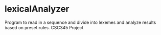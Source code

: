 # lexicalAnalyzer
Program to read in a sequence and divide into lexemes and analyze results based on preset rules. CSC345 Project

